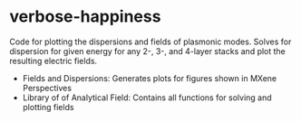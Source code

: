 # verbose-happiness
Code for plotting the dispersions and fields of plasmonic modes. Solves for dispersion for given energy for any 2-, 3-, and 4-layer stacks and plot the resulting electric fields. 

* Fields and Dispersions:
    Generates plots for figures shown in MXene Perspectives
* Library of of Analytical Field:
    Contains all functions for solving and plotting fields
